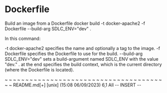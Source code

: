 # Dockerfile
Build an image from a Dockerfile
docker build -t docker-apache2 -f Dockerfile --build-arg SDLC_ENV="dev" .


In this command:

-t docker-apache2 specifies the name and optionally a tag to the image.
-f Dockerfile specifies the Dockerfile to use for the build.
--build-arg SDLC_ENV="dev" sets a build-argument named SDLC_ENV with the value "dev."
. at the end specifies the build context, which is the current directory (where the Dockerfile is located).






~
~
~
~
~
~
~
~
~
~
~
~
~
~
~
~
~
~
~
~
~
~
~
~
~
~
~
~
~
~
~
~
~
~
~
~
~
~
~
~
README.md[+] [unix] (15:08 06/09/2023)                                                                                                                               6,1 All
-- INSERT --

